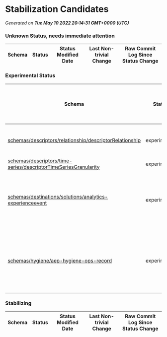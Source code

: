# Stabilization Candidates

_Generated on **Tue May 10 2022 20:14:31 GMT+0000 (UTC)**_


### Unknown Status, needs immediate attention

|Schema|Status|Status Modified Date|Last Non-trivial Change|Raw Commit Log Since Status Change|
|------|------|--------------------|-----------------------|----------------------------------|


### Experimental Status

|Schema|Status|Status Modified Date|Last Non-trivial Change|Raw Commit Log Since Status Change|
|------|------|--------------------|-----------------------|----------------------------------|
|[schemas/descriptors/relationship/descriptorRelationship](schemas/descriptors/relationship/descriptorRelationship.schema.json)|experimental|**396**|**320**|[613a327](https://github.com/adobe/xdm/commit/613a3270dace69bcfef0d391e0b3717946fa3a22 "Removed extension folder from localization") [b4ac040](https://github.com/adobe/xdm/commit/b4ac0402a6f317427c1b6511584fd79372b028ab "Merge master") [f30f47d](https://github.com/adobe/xdm/commit/f30f47d4fc34a62c3af366b3a2deef5cfc281d04 "Added meta:tileId and meta:descriptionId to resolver of compatibility check") [26c8c21](https://github.com/adobe/xdm/commit/26c8c21ed74e24d631c8edef8945dd1048f99cbb "Excluded null values and append random number to keys") [8616f86](https://github.com/adobe/xdm/commit/8616f862621868dfb4ffa7286938186de4822d96 "Added meta:createdDate attribute")|
|[schemas/descriptors/time-series/descriptorTimeSeriesGranularity](schemas/descriptors/time-series/descriptorTimeSeriesGranularity.schema.json)|experimental|**36**|**36**|[92c9136](https://github.com/adobe/xdm/commit/92c9136baed4a9dd5400f75ecd65a55d4d9af939 "Added new Summary Metrics class and granularity descriptor")|
|[schemas/destinations/solutions/analytics-experienceevent](schemas/destinations/solutions/analytics-experienceevent.schema.json)|experimental|**255**|**84**|[24fcf3a](https://github.com/adobe/xdm/commit/24fcf3a96c85c6ae3bfb004d40914f2a233dc67b "Update analytics-experienceevent.schema.json") [5cee23f](https://github.com/adobe/xdm/commit/5cee23f397b7d5408f3a2ea3a3f41b367bbddc0f "Update analytics-experienceevent.schema.json") [30d35d6](https://github.com/adobe/xdm/commit/30d35d60711d136633b7752947c812b0c3307db7 "Update analytics-experienceevent.schema.json") [8245ce9](https://github.com/adobe/xdm/commit/8245ce978f7e238bda59c5f0f0c6e8bb541a7998 "Revert the ID to those in en-US file") [d83cc36](https://github.com/adobe/xdm/commit/d83cc365740a81bf0c470b89b0dd690adb125326 "Added titleId and created Localization files") [613a327](https://github.com/adobe/xdm/commit/613a3270dace69bcfef0d391e0b3717946fa3a22 "Removed extension folder from localization") [b4ac040](https://github.com/adobe/xdm/commit/b4ac0402a6f317427c1b6511584fd79372b028ab "Merge master") [f30f47d](https://github.com/adobe/xdm/commit/f30f47d4fc34a62c3af366b3a2deef5cfc281d04 "Added meta:tileId and meta:descriptionId to resolver of compatibility check") [26c8c21](https://github.com/adobe/xdm/commit/26c8c21ed74e24d631c8edef8945dd1048f99cbb "Excluded null values and append random number to keys")|
|[schemas/hygiene/aep-hygiene-ops-record](schemas/hygiene/aep-hygiene-ops-record.schema.json)|experimental|**68**|**46**|[a1014ba](https://github.com/adobe/xdm/commit/a1014ba101ef8da2c5ff963a7d54cdb6df69ff7f "Update aep-hygiene-ops-record.schema.json") [882d183](https://github.com/adobe/xdm/commit/882d18336f7eb0652a60eeb7526c9c95b8148fe2 "Changed field name case type") [3969f4f](https://github.com/adobe/xdm/commit/3969f4f33edda465172817cef3ecddf8ce115d58 "Address review comments") [f4ea0de](https://github.com/adobe/xdm/commit/f4ea0de2d23e49b890b15a0a5e2373fc38d03dd7 "Updated schema for fieldUpdate operation") [0e365e8](https://github.com/adobe/xdm/commit/0e365e8dff3ef32e8b87155b6bd7865d3d77c10e "more iterations") [2d60a59](https://github.com/adobe/xdm/commit/2d60a59ad9e6f4acf71e71b79bc7516bdab5e02b "Futher iteration of the schema") [6e093f5](https://github.com/adobe/xdm/commit/6e093f546f0ece4c883d88326a092bbd55e4010d "Futher iteration of the schema") [d16fd0f](https://github.com/adobe/xdm/commit/d16fd0f0ca8e8f54895c563c4802591f3bc95ca4 "fix schema errors") [e31ef53](https://github.com/adobe/xdm/commit/e31ef53663b1e1893da5c4440c0723122c749275 "Revised schema and added example files") [eaf7fcb](https://github.com/adobe/xdm/commit/eaf7fcb09af3c6648af56b8c44bcd4b70b1c2d3d "Moved to global schema location")|


### Stabilizing

|Schema|Status|Status Modified Date|Last Non-trivial Change|Raw Commit Log Since Status Change|
|------|------|--------------------|-----------------------|----------------------------------|




